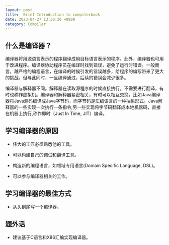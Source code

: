 ```yaml
---
layout: post
title:  Brief Introduction to compilerbook
date: 2023-04-27 13:30:30 +0800
category: Compiler
---
```

## 什么是编译器？<br>

编译器将用源语言表示的程序翻译成用目标语言表示的程序。此外，编译器也可用于改进程序。编译器协助程序员在编译时找到错误，避免了运行时错误。一般而言，越严格的编程语言，在编译的时候引发的错误越多，给程序的编写带来了更大的挑战。但与此同时，一旦编译通过，后续的错误会减少很多。

编译器与解释器不同。解释器在读取源程序的时候直接执行，不需要进行翻译，有时也称作虚拟机。编译器和解释器紧密相关，有时可以相互交换。比如Java编译器将Java源码编译成Java字节码，而字节码是汇编语言的一种抽象形式。Java解释器的一些实现一次执行一条指令;另一些实现将字节码翻译成本地机器码，直接在机器上执行,称作即时（Just In Time, JIT）编译。

## 学习编译器的原因<br>

- 伟大的工匠必须熟悉他的工具。

- 可以构建自己的调试和翻译工具。

- 构造新的编程语言，如领域专用语言(Domain Specific Language, DSL)。

- 可以参与编译器相关的工作。

## 学习编译器的最佳方式<br>

- 从头到尾写一个编译器。

## 题外话

- 建议基于C语言和X86汇编实现编译器。
